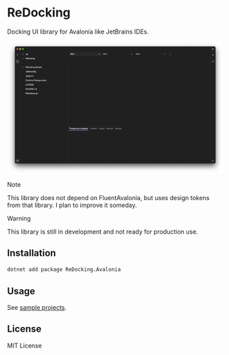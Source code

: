 # ReDocking

Docking UI library for Avalonia like JetBrains IDEs.

![Screenshot](docs/screenshot.png)

> [!NOTE]
> This library does not depend on FluentAvalonia, but uses design tokens from that library.
> I plan to improve it someday.

> [!WARNING]
> This library is still in development and not ready for production use.

## Installation

```bash
dotnet add package ReDocking.Avalonia
```

## Usage

See [sample projects](samples).

## License
MIT License
